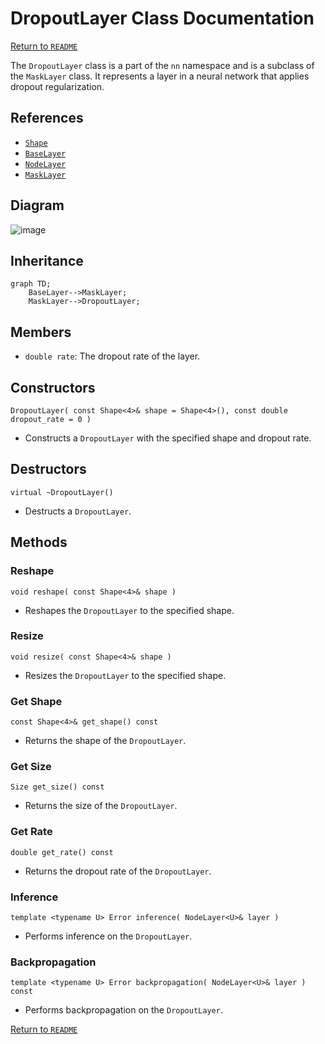 # DropoutLayer Class Documentation

[Return to `README`](/README.md)

The `DropoutLayer` class is a part of the `nn` namespace and is a subclass of the `MaskLayer` class. It represents a layer in a neural network that applies dropout regularization.

## References

- [`Shape`](/docs/core/shape.md)
- [`BaseLayer`](/docs/layer/base.md)
- [`NodeLayer`](/docs/layer/node.md)
- [`MaskLayer`](/docs/layer/mask.md)

## Diagram

![image](/docs/layer/dropout/dropout.png)

## Inheritance

```mermaid
graph TD;
    BaseLayer-->MaskLayer;
    MaskLayer-->DropoutLayer;
```

## Members

- `double rate`: The dropout rate of the layer.

## Constructors

```
DropoutLayer( const Shape<4>& shape = Shape<4>(), const double dropout_rate = 0 )
```
- Constructs a `DropoutLayer` with the specified shape and dropout rate.

## Destructors

```
virtual ~DropoutLayer()
```
- Destructs a `DropoutLayer`.

## Methods

### Reshape
```
void reshape( const Shape<4>& shape )
```
- Reshapes the `DropoutLayer` to the specified shape.

### Resize
```
void resize( const Shape<4>& shape )
```
- Resizes the `DropoutLayer` to the specified shape.

### Get Shape
```
const Shape<4>& get_shape() const
```
- Returns the shape of the `DropoutLayer`.

### Get Size
```
Size get_size() const
```
- Returns the size of the `DropoutLayer`.

### Get Rate
```
double get_rate() const
```
- Returns the dropout rate of the `DropoutLayer`.

### Inference
```
template <typename U> Error inference( NodeLayer<U>& layer )
```
- Performs inference on the `DropoutLayer`.

### Backpropagation
```
template <typename U> Error backpropagation( NodeLayer<U>& layer ) const
```
- Performs backpropagation on the `DropoutLayer`.

[Return to `README`](/README.md)